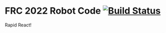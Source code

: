 # FRC 2022 Robot Code [![Build Status](https://dev.azure.com/Team488/Team%20488%20Builds/_apis/build/status/Team488.FRCRobotTemplate?branchName=master)](https://dev.azure.com/Team488/Team%20488%20Builds/_build/latest?definitionId=3?branchName=master)

Rapid React!
